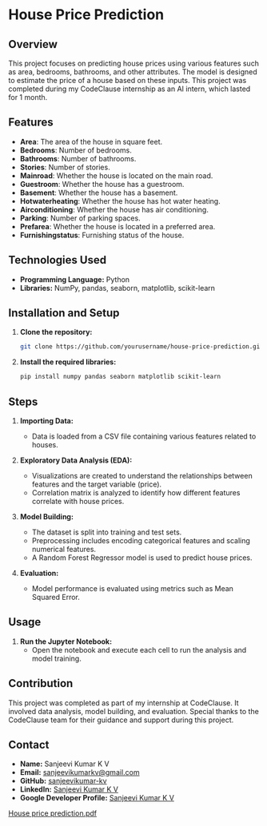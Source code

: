 # House Price Prediction

## Overview
This project focuses on predicting house prices using various features such as area, bedrooms, bathrooms, and other attributes. The model is designed to estimate the price of a house based on these inputs. This project was completed during my CodeClause internship as an AI intern, which lasted for 1 month.

## Features
- **Area**: The area of the house in square feet.
- **Bedrooms**: Number of bedrooms.
- **Bathrooms**: Number of bathrooms.
- **Stories**: Number of stories.
- **Mainroad**: Whether the house is located on the main road.
- **Guestroom**: Whether the house has a guestroom.
- **Basement**: Whether the house has a basement.
- **Hotwaterheating**: Whether the house has hot water heating.
- **Airconditioning**: Whether the house has air conditioning.
- **Parking**: Number of parking spaces.
- **Prefarea**: Whether the house is located in a preferred area.
- **Furnishingstatus**: Furnishing status of the house.

## Technologies Used
- **Programming Language:** Python
- **Libraries:** NumPy, pandas, seaborn, matplotlib, scikit-learn

## Installation and Setup
1. **Clone the repository:**
    ```bash
    git clone https://github.com/yourusername/house-price-prediction.git
    ```
2. **Install the required libraries:**
    ```bash
    pip install numpy pandas seaborn matplotlib scikit-learn
    ```

## Steps
1. **Importing Data:**
   - Data is loaded from a CSV file containing various features related to houses.

2. **Exploratory Data Analysis (EDA):**
   - Visualizations are created to understand the relationships between features and the target variable (price).
   - Correlation matrix is analyzed to identify how different features correlate with house prices.

3. **Model Building:**
   - The dataset is split into training and test sets.
   - Preprocessing includes encoding categorical features and scaling numerical features.
   - A Random Forest Regressor model is used to predict house prices.

4. **Evaluation:**
   - Model performance is evaluated using metrics such as Mean Squared Error.

## Usage
1. **Run the Jupyter Notebook:**
   - Open the notebook and execute each cell to run the analysis and model training.

## Contribution
This project was completed as part of my internship at CodeClause. It involved data analysis, model building, and evaluation. Special thanks to the CodeClause team for their guidance and support during this project.


## Contact
- **Name:** Sanjeevi Kumar K V
- **Email:** sanjeevikumarkv@gmail.com
- **GitHub:** [sanjeevikumar-kv](https://github.com/sanjeevikumar-kv)
- **LinkedIn:** [Sanjeevi Kumar K V](https://linkedin.com/in/sanjeevi-kumar-k-v-a63a35221)
- **Google Developer Profile:** [Sanjeevi Kumar K V](https://g.dev/sanjeevikumarkv)



[House price prediction.pdf](https://github.com/sanjeevikumar-kv/codeclause1/files/12321248/House.price.prediction.pdf)


